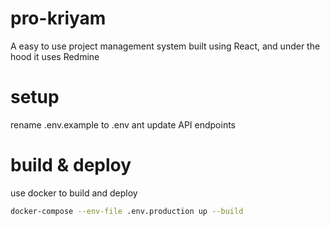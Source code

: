 # pro-kriyam
A easy to use project management system built using React, and under the hood it uses Redmine

# setup 

rename .env.example to .env ant update API endpoints

# build & deploy

use docker to build and deploy

```sh
docker-compose --env-file .env.production up --build
```